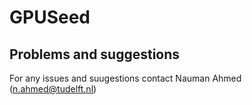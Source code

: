 
# GPUSeed



## Problems and suggestions
For any issues and suugestions contact Nauman Ahmed (n.ahmed@tudelft.nl)

